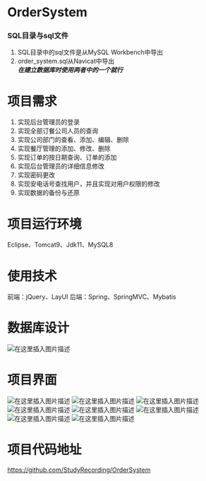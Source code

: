 # OrderSystem
### SQL目录与sql文件
1. SQL目录中的sql文件是从MySQL Workbench中导出
2. order_system.sql从Navicat中导出  
***在建立数据库时使用两者中的一个就行***
# 项目需求
1. 实现后台管理员的登录
2. 实现全部订餐公司人员的查询
3. 实现公司部门的查看、添加、编辑、删除
4. 实现餐厅管理的添加、修改、删除
5. 实现订单的按日期查询、订单的添加
6. 实现后台管理员的详细信息修改
7. 实现密码更改
8. 实现安电话号查找用户，并且实现对用户权限的修改
9. 实现数据的备份与还原
# 项目运行环境
Eclipse、Tomcat9、Jdk11、MySQL8
# 使用技术
前端：jQuery、LayUI
后端：Spring、SpringMVC、Mybatis  

# 数据库设计
![在这里插入图片描述](https://img-blog.csdnimg.cn/2019061521194321.png?x-oss-process=image/watermark,type_ZmFuZ3poZW5naGVpdGk,shadow_10,text_aHR0cHM6Ly9ibG9nLmNzZG4ubmV0L3FxXzM3Mjk2NDg3,size_16,color_FFFFFF,t_70)
# 项目界面
![在这里插入图片描述](https://img-blog.csdnimg.cn/2019061521112335.png?x-oss-process=image/watermark,type_ZmFuZ3poZW5naGVpdGk,shadow_10,text_aHR0cHM6Ly9ibG9nLmNzZG4ubmV0L3FxXzM3Mjk2NDg3,size_16,color_FFFFFF,t_70)
![在这里插入图片描述](https://img-blog.csdnimg.cn/20190615211227117.png?x-oss-process=image/watermark,type_ZmFuZ3poZW5naGVpdGk,shadow_10,text_aHR0cHM6Ly9ibG9nLmNzZG4ubmV0L3FxXzM3Mjk2NDg3,size_16,color_FFFFFF,t_70)
![在这里插入图片描述](https://img-blog.csdnimg.cn/20190615211336556.png?x-oss-process=image/watermark,type_ZmFuZ3poZW5naGVpdGk,shadow_10,text_aHR0cHM6Ly9ibG9nLmNzZG4ubmV0L3FxXzM3Mjk2NDg3,size_16,color_FFFFFF,t_70)
![在这里插入图片描述](https://img-blog.csdnimg.cn/20190615213133520.png?x-oss-process=image/watermark,type_ZmFuZ3poZW5naGVpdGk,shadow_10,text_aHR0cHM6Ly9ibG9nLmNzZG4ubmV0L3FxXzM3Mjk2NDg3,size_16,color_FFFFFF,t_70)
![在这里插入图片描述](https://img-blog.csdnimg.cn/20190615213217393.png?x-oss-process=image/watermark,type_ZmFuZ3poZW5naGVpdGk,shadow_10,text_aHR0cHM6Ly9ibG9nLmNzZG4ubmV0L3FxXzM3Mjk2NDg3,size_16,color_FFFFFF,t_70)
![在这里插入图片描述](https://img-blog.csdnimg.cn/20190615213340684.png?x-oss-process=image/watermark,type_ZmFuZ3poZW5naGVpdGk,shadow_10,text_aHR0cHM6Ly9ibG9nLmNzZG4ubmV0L3FxXzM3Mjk2NDg3,size_16,color_FFFFFF,t_70)
![在这里插入图片描述](https://img-blog.csdnimg.cn/2019061521344598.png?x-oss-process=image/watermark,type_ZmFuZ3poZW5naGVpdGk,shadow_10,text_aHR0cHM6Ly9ibG9nLmNzZG4ubmV0L3FxXzM3Mjk2NDg3,size_16,color_FFFFFF,t_70)
![在这里插入图片描述](https://img-blog.csdnimg.cn/20190615213533855.png?x-oss-process=image/watermark,type_ZmFuZ3poZW5naGVpdGk,shadow_10,text_aHR0cHM6Ly9ibG9nLmNzZG4ubmV0L3FxXzM3Mjk2NDg3,size_16,color_FFFFFF,t_70)
# 项目代码地址
https://github.com/StudyRecording/OrderSystem
